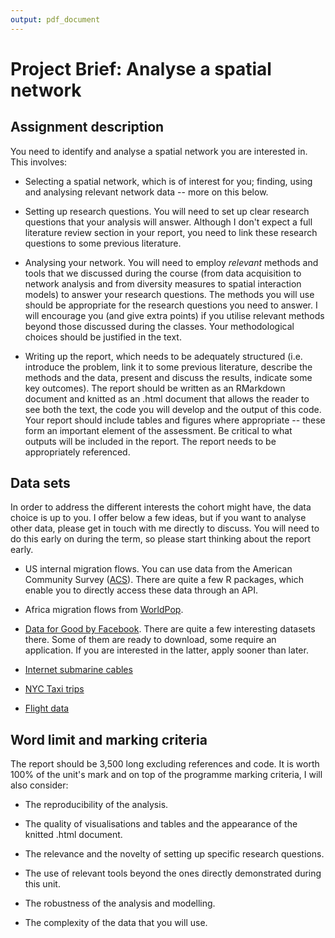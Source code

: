 ```yaml
---
output: pdf_document
---
```


# Project Brief: Analyse a spatial network

## Assignment description

You need to identify and analyse a spatial network you are interested in. This involves:

-   Selecting a spatial network, which is of interest for you; finding, using and analysing relevant network data -- more on this below.

-   Setting up research questions. You will need to set up clear research questions that your analysis will answer. Although I don't expect a full literature review section in your report, you need to link these research questions to some previous literature.

-   Analysing your network. You will need to employ *relevant* methods and tools that we discussed during the course (from data acquisition to network analysis and from diversity measures to spatial interaction models) to answer your research questions. The methods you will use should be appropriate for the research questions you need to answer. I will encourage you (and give extra points) if you utilise relevant methods beyond those discussed during the classes. Your methodological choices should be justified in the text.

-   Writing up the report, which needs to be adequately structured (i.e. introduce the problem, link it to some previous literature, describe the methods and the data, present and discuss the results, indicate some key outcomes). The report should be written as an RMarkdown document and knitted as an .html document that allows the reader to see both the text, the code you will develop and the output of this code. Your report should include tables and figures where appropriate -- these form an important element of the assessment. Be critical to what outputs will be included in the report. The report needs to be appropriately referenced.

## Data sets

In order to address the different interests the cohort might have, the data choice is up to you. I offer below a few ideas, but if you want to analyse other data, please get in touch with me directly to discuss. You will need to do this early on during the term, so please start thinking about the report early.

-   US internal migration flows. You can use data from the American Community Survey ([ACS](https://www.census.gov/programs-surveys/acs)). There are quite a few R packages, which enable you to directly access these data through an API.

-   Africa migration flows from [WorldPop](https://hub.worldpop.org/geodata/summary?id=1281).

-   [Data for Good by Facebook](https://dataforgood.facebook.com/dfg/tools). There are quite a few interesting datasets there. Some of them are ready to download, some require an application. If you are interested in the latter, apply sooner than later.

-   [Internet submarine cables](https://github.com/telegeography/www.submarinecablemap.com)

-   [NYC Taxi trips](https://www1.nyc.gov/site/tlc/about/tlc-trip-record-data.page)

-   [Flight data](https://opensky-network.org/data/datasets)



## Word limit and marking criteria

The report should be 3,500 long excluding references and code. It is worth 100\% of the unit's mark and on top of the programme marking criteria, I will also consider:

-   The reproducibility of the analysis.

-   The quality of visualisations and tables and the appearance of the knitted .html document.

-   The relevance and the novelty of setting up specific research questions.

-   The use of relevant tools beyond the ones directly demonstrated during this unit.

-   The robustness of the analysis and modelling.

-   The complexity of the data that you will use.
